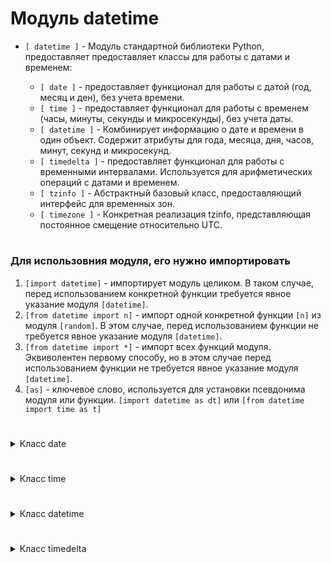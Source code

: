 # Модуль datetime

- `[ datetime ]` - Модуль стандартной библиотеки Python, предоставляет предоставляет классы для работы с датами и временем:
    
   - `[ date ]` - предоставляет функционал для работы с датой (год, месяц и ден), без учета времени.
   - `[ time ]` - предоставляет функционал для работы с временем (часы, минуты, секунды и микросекунды), без учета даты.
   - `[ datetime ]` - Комбинирует информацию о дате и времени в один объект. Содержит атрибуты для года, месяца, дня, часов, минут, секунд и микросекунд.
   - `[ timedelta ]` - предоставляет функционал для работы с временными интервалами. Используется для арифметических операций с датами и временем.
   - `[ tzinfo ]` - Абстрактный базовый класс, предоставляющий интерфейс для временных зон.
   - `[ timezone ]` - Конкретная реализация tzinfo, представляющая постоянное смещение относительно UTC.
#
### Для использовния модуля, его нужно импортировать
 1) `[import datetime]` - импортирует модуль целиком. В таком случае, перед использованием конкретной функции требуется явное указание модуля `[datetime]`.
 2) `[from datetime import n]` - импорт одной конкретной функции `[n]` из модуля `[random]`. В этом случае, перед использованием функции не требуется явное указание модуля `[datetime]`.
 3) `[from datetime import *]` - импорт всех функций модуля. Эквиволентен первому способу, но в этом случае перед использованием функции не требуется явное указание модуля `[datetime]`.
 4) `[as]` - ключевое слово, используется для установки псевдонима модуля или функции. `[import datetime as dt]` или `[from datetime import time as t]`
#
<details>
  <summary>Класс date</summary> 

 #
- `[date]` - используется для представления данных о дате и включает информацию о годе, месяце и дне.  
Синтаксис:
```
[my_date = date(YYYY,MM,DD)]
```
#
- Для использования необходимо предварительно его импортировать из модуля datetime:
```
from datetime import date
```
#
- По умолчанию объекты типов date выводятся в ISO 8601 формате:
```
Дата в формате ISO 8601 имеет вид: YYYY-MM-DD
```
#
- При создании объекта типа `[date]` нужно указать год, месяц и день.
```
from datetime import date

my_date = date(1992, 10, 6)    # тип date: год + месяц + день

print(my_date)        # 1992-10-06
print(type(my_date))  # <class 'datetime.date'>
```
#
- `[date]` - неизменяемый тип данных
#
- `[Атрибуты класса]` - для работы с отдельно взятой информацией о дате (день, месяц, год) допускается работа с атрибутами:
    - my_date.year -> выведет только год
    - my_date.month -> выведет только месяц
    - my_date.day -> выведет только день
#
- Ограничения атрибутов:
```
0 < year < 9999
0 < month < 12
0 < day < 31 (30/28)
```
#
- Объекты типа `[date]` можно сравнивать между собой (`[>]`, `[<]`, `[>=]`, `[<=]`, `[==]`, `[!=]`)
- К объектам типа `[date]` допускается применение встроенных функций `[min()]`, `[max()]` и `[sorted()]`
#
<details>
  <summary>Методы класса date</summary> 

#
### 1) `[date.today()]` - предоставляет текущую дату и время.
```
from datetime import date

today = date.today()
print(f"Текущая дата: {today}")
```
#
### 2) `[weekday()]` - возвращает номер дня недели для объекта date, где понедельник имеет индекс 0, а воскресенье 6.
```
from datetime import date

# Создаем объект date
some_date = date(2023, 5, 15)

# Получаем номер дня недели (0 - понедельник, 1 - вторник и так далее)
day_of_week = some_date.weekday()

print(f"Номер дня недели для {some_date}: {day_of_week}")   # Номер дня недели для 2023-05-15: 0
```
#
### 3) `[isoweekday()]` - возвращает номер дня недели для объекта date, где понедельник имеет индекс 1, а воскресенье 7.
```
from datetime import date

# Создаем объект date
some_date = date(2023, 5, 15)

# Получаем номер дня недели (1 - понедельник, 2 - вторник и так далее)
iso_day_of_week = some_date.isoweekday()

print(f"ISO номер дня недели для {some_date}: {iso_day_of_week}")   # ISO номер дня недели для 2023-05-15: 1
```
#
### 4) `[str()]` - переводит дату к строковому типу.
#
### 5) `[repr()]` - возвращает строковое значение даты, в виде, понятном интерпретатору.
```
from datetime import date

# Создаем объект date
some_date = date(2023, 5, 15)

# Получаем строковое представление объекта date с помощью repr()
date_repr = repr(some_date)

print(date_repr)           # datetime.date(2023, 5, 15)
print(type(date_repr))     # <class 'str'>
```
#
### 6) `[toordinal()]` - возвращает количество дней, прошедших с начала григорианского календаря, начиная с 1 января 1 года (1 AD) и заканчивая днем перед заданной датой объекта date.
```
from datetime import date

# Создаем объект date
some_date = date(2024, 1, 6)

# Получаем количество дней с начала григорианского календаря
ordinal_value = some_date.toordinal()

print(f"Количество дней с начала григорианского календаря для {some_date}: {ordinal_value}") # Количество дней с начала григорианского календаря для 2024-01-06: 738891
```
#
### 7) `[date.fromordinal()]` - возвращает объект date на основе значения, представляющего количество дней, прошедших с начала григорианского календаря.
```
from datetime import date

# Получаем количество дней с начала григорианского календаря
ordinal_value = 737961  # Замени это значением, полученным из toordinal()

# Создаем объект date из значения ordinal
some_date = date.fromordinal(ordinal_value)

print(f"Дата, восстановленная из значения {ordinal_value}: {some_date}")   # Дата, восстановленная из значения 737961: 2021-06-20
```
#
### 8) `[replace()]` - метод, возвращает новую дату с переданными измененными значениями свойств year, month, day.
```
from datetime import date

date1 = date(1992, 10, 6)
date2 = date1.replace(year=1995)            # заменяем год           
date3 = date1.replace(month=12, day=17)     # заменяем месяц и число

print(date1)   # 1992-10-06
print(date2)   # 1995-10-06
print(date3)   # 1992-12-17
```
</details>

#

</details>









#

<details>
  <summary>Класс time</summary> 

#
- `[time]` - используется для представления данных о времени и включает информацию о часах, минутах, секундах и микросекундах. Данный тип данных полностью игнорирует информацию о дате.  
Синтаксис:
```
[my_time = time(hh, mm, ss, ffffff)]
```
#
- Для использования необходимо предварительно его импортировать из модуля datetime:
```
from datetime import time
```
#
- При создании времени (тип данных time) нужно указать часы, минуты, секунды и микросекунды.
```
from datetime import time

my_time = time(11, 20, 54, 1234)    # тип time: часы + минуты + секунды + микросекунды

print(my_time)         # 11:20:54.001234
print(type(my_time))   # <class 'datetime.time'>
```
- Прии этом, не обязательно использование всех четырёх атрибутов сразу.
#
- `[date]` - неизменяемый тип данных
#
- По умолчанию объекты типов time выводятся в ISO 8601 формате:
```
Время в формате ISO 8601 имеет вид: HH:MM:SS или HH:MM:SS.ffffff
```
#
- `[Атрибуты класса]` - для работы с отдельно взятой информацией о времени (часы, минуты, секунды, микросекунды) допускается работа с атрибутами:
    - my_time.hour -> выведет только час
    - my_time.minute -> выведет только минуты
    - my_time.second -> выведет только секонды
    - my_time.microsecond -> выведет только микросекунды
#
- Ограничения атрибутов:
```
0 < hour < 24
0 < minute < 60
0 < second < 60
0 < microsecond < 1_000_000
```
#
- Объекты типа `[time]` можно сравнивать между собой (`[>]`, `[<]`, `[>=]`, `[<=]`, `[==]`, `[!=]`)
- К объектам типа `[time]` допускается применение встроенных функций `[min()]`, `[max()]` и `[sorted()]`
#
<details>
  <summary>Методы класса time</summary> 
    
 #
### 1) `[str()]` - функция, переводит объект типа `[time]` к строковому типу.
 #
### 2) `[repr]` - возвращает строковое значение времени, в виде, понятном интерпретатору.
```
from datetime import time

# Создаем объект date
some_time = time(12, 54, 25)

repr_time = repr(some_time)

print(repr_time)         # datetime.time(12, 54)
print(type(repr_time))   # <class 'str'>
```
#
### 3) `[replace()]` - метод, возвращает новое с переданными измененными значениями свойств hour, minute, second, microsecond.
```
from datetime import time

time1 = time(17, 10, 6)
time2 = time1.replace(hour=21)                  # заменяем час         
time3 = time1.replace(minute=48, second=59)     # заменяем минуты и секунды

print(time1)   # 17:10:06
print(time2)   # 21:10:06
print(time3)   # 17:48:59
```
</details>

#

</details>












#

<details>
  <summary>Класс datetime</summary> 

 #
- `[datetime]` - используется для представления данных о дате и времени и включает информацию о годе, месяце, дне, часах, минутах, секундах и микросекундах.   
Синтаксис:
```
[my_datetime = datetime(YYYY, MM, DD, hh, mm, ss, ffffff)]
```
#
- Для использования необходимо предварительно его импортировать из модуля datetime:
```
from datetime import datetime
```
#
- При создании объекта типа `[datetime]` указываются год, месяц, день, часы, минуты, секунды и микросекунды.
- Обязательно указание даты
- Не обязательно указание врени
```
from datetime import datetime

# Ручное создание объекта datetime
my_datetime = datetime(2023, 5, 15, 14, 30, 0)

print(my_datetime)         # 2023-05-15 14:30:00
print(type(my_datetime))   # <class 'datetime.datetime'>
```
#
- `[datetime]` - неизменяемый тип данных
#
- По умолчанию объекты типов `[datetime]` выводятся в ISO 8601 формате:
```
ДатаВремя в формате ISO 8601 имеет вид: YYYY-MM-DD HH:MM:SS.ffffff
```
#
- `[Атрибуты класса]` - для работы с отдельно взятой информацией о времени (часы, минуты, секунды, микросекунды) допускается работа с атрибутами:
    - my_datetime.year -> Вывыдет только год
    - my_datetime.moonth -> Выведет только месяц
    - my_datetime.day -> Выведет только день
    - my_datetime.hour -> выведет только час
    - my_datetime.minute -> выведет только минуты
    - my_datetime.second -> выведет только секонды
    - my_datetime.microsecond -> выведет только микросекунды
#
- Ограничения атрибутов:
```
0 < year < 9999
0 < month < 12
0 < day < 31 (30/28)
0 < hour < 24
0 < minute < 60
0 < second < 60
0 < microsecond < 1_000_000
```
#
- Объекты типа `[datetime]` можно сравнивать между собой (`[>]`, `[<]`, `[>=]`, `[<=]`, `[==]`, `[!=]`)
- К объектам типа `[datetime]` допускается применение встроенных функций `[min()]`, `[max()]` и `[sorted()]`
#
<details>
  <summary>Методы класса datetime</summary> 

#
### `[datetime]` - наследует атрибуты и методы класса `[date]`
#
### 1) `[datetime.now()]` - это метод, который возвращает объект datetime, представляющий текущую локальную дату и время.
```
from datetime import datetime

# Получаем текущую дату и время
current_datetime = datetime.now()

# Выводим результат
print("Текущая дата и время:", current_datetime)
```
#
### 2) `[datetime.combaine(date, time)]` - создаёт объект datetime из двух объектов - даты (date) и времени (time).
```
from datetime import datetime, date, time

# Создаем объекты date и time
my_date = date(2024, 1, 7)
my_time = time(14, 30, 0)

# Создаем новый объект datetime, объединив date и time
my_datetime = datetime.combine(my_date, my_time)

# Выводим результат
print("Объединенный datetime:", my_datetime)   # Объединенный datetime: 2024-01-07 14:30:00
```
#
### 3) `[my_datetime.date()]` - это метод объекта datetime, который возвращает объект date, представляющий только дату (год, месяц, день) без времени.
```
from datetime import datetime

# Создаем объект datetime
my_datetime = datetime(2024, 1, 7, 14, 30, 0)

# Получаем только дату
date_only = my_datetime.date()

# Выводим результат
print("Дата только:", date_only)   # Дата только: 2024-01-07
print(type(date_only))             # <class 'datetime.date'>
```
#
### 4) `[my_datetime.time()]` - это метод объекта datetime, который возвращает объект time, представляющий только время (часы, минуты, секунды, микросекунды) без даты.
```
from datetime import datetime

# Создаем объект datetime
my_datetime = datetime(2024, 1, 7, 14, 30, 0)

# Получаем только время
time_only = my_datetime.time()

# Выводим результат
print("Время только:", time_only)   # Время только: 14:30:00
print(type(time_only))              # <class 'datetime.time'>
```
#
### 5) `[my_datetime.timestamp()]` - это метод объекта datetime, который возвращает количество секунд с начала эпохи (1 января 1970 года) до указанного момента времени.
```
from datetime import datetime

# Создаем объект datetime
my_datetime = datetime(2024, 1, 7, 14, 30, 0)

# Получаем временную метку (timestamp)
timestamp_value = my_datetime.timestamp()

# Выводим результат
print("Кол-во секунд с начала эпохи:", timestamp_value)   # Кол-во секунд с начала эпохи: 1704601800.0
```
#
### 6) `[my_datetime.fromtimestamp()]` - создает объект datetime из переданной временной метки (timestamp), представляющей количество секунд с начала эпохи (1 января 1970 года).
```
from datetime import datetime

# Пример временной метки
timestamp_value = 1641534600

# Создаем объект datetime из временной метки
my_datetime = datetime.fromtimestamp(timestamp_value)

# Выводим результат
print("Datetime из временной метки:", my_datetime)   # Datetime из временной метки: 2022-01-07 15:50:00
```
#
### 6) `[datetime.strptime('str', 'format')]` - метод класса datetime, преобразует строку в объект datetime с использованием заданного формата.
```
from datetime import datetime

# Пример строки
date_string = '07/01/2024'

# Задаем формат строки
format_string = '%d/%m/%Y'

# Преобразуем строку в datetime
converted_datetime = datetime.strptime(date_string, format_string)

# Выводим результат
print("Преобразованный datetime:", converted_datetime)   # Преобразованный datetime: 2024-01-07 00:00:00
print(type(converted_datetime))                          # <class 'datetime.datetime'>
```
#
### 6) `[my_datetime.strftime('formate')]` - метод объекта datetime, форматирует объект datetime в строку в соответствии с заданным форматом.
```
from datetime import datetime

# Создаем объект datetime
my_datetime = datetime(2024, 1, 7, 14, 30, 0)

# Форматируем datetime в строку
formatted_string = my_datetime.strftime('%Y-%m-%d %H:%M:%S')

# Выводим результат
print("Форматированная строка:", formatted_string)   # Форматированная строка: 2024-01-07 14:30:00
print(type(formatted_string))                        # <class 'str'>
```

</details>

#

</details>









#

<details>
  <summary>Класс timedelta</summary> 

# 
### `[timedelta]` - класс модуля `[datetime]` является вспомогательным инструментом для работы с арифметикой между объектами datetime. Он позволяет вычислять разницу между двумя датами и выполнять арифметические операции с временными интервалами.  

Основные задачи timedelta включают в себя:
   - Вычисление разницы между двумя датами. `(datetime - datetime = timedelta)`
   - Арифметические операции с временными интервалами, такие как сложение и вычитание. `(datetime + timedelta = datetime)`
#
- Cинтаксис:
```
timedelta(weeks=0, days=0, hours=0, minutes=0, seconds=0, milliseconds=0, microseconds=0)
```
#
### Особенности:

- Под капотом `[timedelta]` оперирует информацией в формате дни/секунды/микросекунды. Такой формат представления времени более понятен для компьютера.
- На вывод `[timedelta]` выдаёт информацию в формате дни, часы, минуты, секунды, микросекунды. Такой формат легче читать и понимать, что упрощает работу с временными интервалами в коде.
- `[timedelta]` использует именные аргументы (`timedelta(weeks=0, days=0, hours=0, minutes=0, seconds=0, milliseconds=0, microseconds=0)`)
- Допустима работа с отдельными атрибутами (`days, seconds, microseconds`)

- `[timedelta]` поддерживает математические операции:
   - Сложение и вычитание объектов `[timedelta]` между собой
   - Умножение и деление объектов `[timedelta]` на число
   - Деление `[timedelta]` на `[timedelta]`
   - Сложение (+) и вычитание (-) из объектов datetime, date и time (используя соответствующие атрибуты)

- `[timedelta]` можно сравнивать между собой (`==, !=, <, >, <=, >=`)
#
### `[my_timedelta.total_seconds()]` - возвращает общее кол-во секунд в объекте `[timedelta]`
#
- У типа `[timedelta]` нет атрибутов `hours` и `minutes`, позволяющих получить количество часов и минут соответственно. Достать часы и минуты можно вручную:
```
from datetime import datetime, timedelta

# Создадим объект timedelta
delta = timedelta(days=7, seconds=125, minutes=10, hours=8, weeks=2)

# Что бы получить часы, Выведем секунды из объекта timedelta и разделим на цело на 3600
total_hours = delta.seconds // 3600
print(total_hours)   # 8

# Что бы получить минуты, Выведем секунды из объекта timedelta и разделим на цело на 60 и разделим по модулю на 60
total_minutes = (delta.seconds //60) % 60
print(total_minutes)   # 12
```


</details>

#

